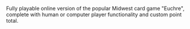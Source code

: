 Fully playable online version of the popular Midwest card game "Euchre", complete with human or computer player functionality and custom point total.
